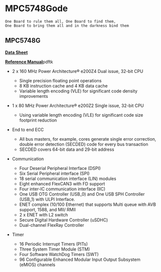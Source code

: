 # MPC5748Gode

    One Board to rule them all, One Board to find them,
    One Board to bring them all and in the darkness bind them

## MPC5748G

[**Data Sheet**](http://www.nxp.com/docs/en/data-sheet/MPC5748G.pdf)

[**Reference Manual**](http://www.nxp.com/docs/en/reference-manual/MPC5748GRM.pdf)pdftk

- 2 x 160 MHz Power Architecture® e200Z4 Dual issue,
32-bit CPU
    - Single precision floating point operations
    - 8 KB instruction cache and 4 KB data cache
    - Variable length encoding (VLE) for significant code density improvements
-  1 x 80 MHz Power Architecture® e200Z2 Single issue,
32-bit CPU
    - Using variable length encoding (VLE) for significant code size footprint reduction
- End to end ECC
    - All bus masters, for example, cores generate single error correction, double error detection (SECDED) code for every bus transaction
    - SECDED covers 64-bit data and 29-bit address
- Communication
    - Four Deserial Peripheral Interface (DSPI)
    - Six Serial Peripheral interface (SPI)
    - 18 serial communication interface (LIN) modules
    - Eight enhanced FlexCAN3 with FD support
    - Four inter-IC communication interface (IIC)
    - One USB OTG Controller (USB_0) and One USB
    SPH Controller (USB_1) with ULPI Interface.
    - ENET complex (10/100 Ethernet) that supports
    Multi queue with AVB support, 1588, and MII/
    RMII
    - 2 x ENET with L2 switch
    - Secure Digital Hardware Controller (uSDHC)
    - Dual-channel FlexRay Controller

- Timer
    - 16 Periodic Interrupt Timers (PITs)
    - Three System Timer Module (STM)
    - Four Software WatchDog Timers (SWT)
    - 96 Configurable Enhanced Modular Input Output Subsystem (eMIOS) channels
